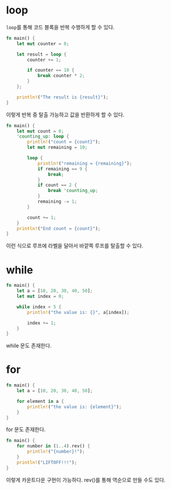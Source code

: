 # loop
`loop`를 통해 코드 블록을 반복 수행하게 할 수 있다.

```rust
fn main() {
    let mut counter = 0;

    let result = loop {
        counter += 1;

        if counter == 10 {
            break counter * 2;
        }
    };

    println!("The result is {result}");
}
```
이렇게 반복 중 탈출 가능하고
값을 반환하게 할 수 있다.

```rust
fn main() {
    let mut count = 0;
    'counting_up: loop {
        println!("count = {count}");
        let mut remaining = 10;

        loop {
            println!("remaining = {remaining}");
            if remaining == 9 {
                break;
            }
            if count == 2 {
                break 'counting_up;
            }
            remaining -= 1;
        }

        count += 1;
    }
    println!("End count = {count}");
}
```
이런 식으로 루프에 라벨을 달아서 바깥쪽 루프를 탈출할 수 있다.

# while
```rust
fn main() {
    let a = [10, 20, 30, 40, 50];
    let mut index = 0;

    while index < 5 {
        println!("the value is: {}", a[index]);

        index += 1;
    }
}
```
while 문도 존재한다.

# for
```rust
fn main() {
    let a = [10, 20, 30, 40, 50];

    for element in a {
        println!("the value is: {element}");
    }
}
```
for 문도 존재한다.

```rust
fn main() {
    for number in (1..4).rev() {
        println!("{number}!");
    }
    println!("LIFTOFF!!!");
}
```
이렇게 카운트다운 구현이 가능하다.
rev()를 통해 역순으로 만들 수도 있다.

